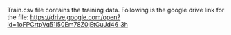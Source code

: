 
Train.csv file contains the training data. Following is the google drive link for the file:
https://drive.google.com/open?id=1oFPCrtpVq51l50Em78Z0jEtGuJd46_3h

